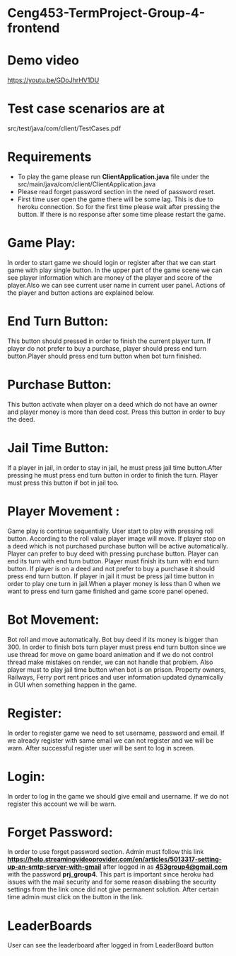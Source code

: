 # Ceng453-TermProject-Group-4-frontend

# Demo video
https://youtu.be/GDoJhrHV1DU

# Test case scenarios are at
src/test/java/com/client/TestCases.pdf

# Requirements
* To play the game please run **ClientApplication.java** file under the src/main/java/com/client/ClientApplication.java
* Please read forget password section in the need of password reset.
* First time user open the game there will be some lag. This is due to heroku connection. So for the first time please wait after pressing the button. If there is no response after some time please restart the game.

# Game Play:
In order to start game we should login or register after that we can start game with play single button. In the upper part of the game scene we can see player information which are money of the player and score of the player.Also we can see current user name in current user panel. Actions of the player and button actions are explained below.


# End Turn Button: 
This button should pressed in order to finish the current player turn. If player do not prefer to buy a purchase, player should press end turn button.Player should press end turn button when bot turn finished.

# Purchase Button: 
This button activate when player on a deed which do not have an owner and player money is more than deed cost. Press this button in order to buy the deed.

# Jail Time Button: 
If a player in jail, in order to stay in jail, he must press jail time button.After pressing he must press end turn button in order to finish the turn. Player must press this button if bot in jail too.

# Player Movement :
Game play is continue sequentially. User start to play with pressing roll button. According to the roll value player image will move. If player stop on a deed which is not purchased purchase button will be active automatically. Player can prefer to buy deed with pressing purchase button. Player can end its turn with end turn button. Player must finish its turn with end turn button. If player is on a deed and not prefer to buy a purchase it should press end turn button. If player in jail it must be press jail time button in order to play one turn in jail.When a player money is less than 0 when we want to press end turn game finished and game score panel opened.

# Bot Movement:
Bot roll and move automatically. Bot buy deed if its money is bigger than 300. In order to finish bots turn player must press end turn button since we use thread for move on game board animation and if we do not control thread make mistakes on render, we can not handle that problem. Also player must to play jail time button when bot is on prison. Property owners, Railways, Ferry port rent prices and user information updated dynamically in GUI when something happen in the game.


# Register:
In order to register game we need to set username, password and email. If we already register with same email we can not register and we will be warn.
After successful register user will be sent to log in screen.

# Login:
In order to log in the game we should give email and username. If we do not register this account  we will be warn.

# Forget Password:


In order to use forget password section. Admin must follow this link **https://help.streamingvideoprovider.com/en/articles/5013317-setting-up-an-smtp-server-with-gmail** after logged in as **453group4@gmail.com** with the password **prj_group4**. This part is important since heroku had issues with the mail security and for some reason disabling the security settings from the link once did not give permanent solution.
After certain time admin must click on the button in the link.

# LeaderBoards
User can see the leaderboard after logged in from LeaderBoard button
